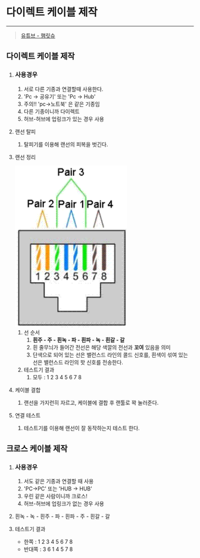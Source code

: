 # 다이렉트 케이블 제작

---

>[유튜브 - 햄릿슈](https://www.youtube.com/watch?v=VUG_i4DHPKs)

## 다이렉트 케이블 제작

1. ### 사용경우

   1. 서로 다른 기종과 연결할때 사용한다. 
    2. 'Pc -> 공유기' 또는 'Pc -> Hub'
    3. 주의!! 'pc->노트북' 은 같은 기종임 
    4. 다른 기종이니까 다이렉트
    5. 허브-허브에 업링크가 있는 경우 사용

2. 랜선 탈피

   1. 탈피기를 이용해 랜선의 피복을 벗긴다. 

3. 랜선 정리 

   <img src="./images/다이렉트케이블 구조.png" width="300">

   1. 선 순서
      1. **흰주 - 주 - 흰녹 - 파 - 흰파 - 녹 - 흰갈 - 갈** 
      2. 흰 줄무늬가 들어간 전선은 해당 색깔의 전선과 **꼬여** 있음을 의미
      3. 단색으로 되어 있는 선은 밸런스드 라인의 콜드 신호를, 흰색이 섞여 있는 선은 밸런스드 라인의 핫 신호를 전송한다.
   2. 테스트기 결과 
      1. 모두 : 1 2 3 4 5 6 7 8 

4. 케이블 결합

   1. 랜선을 가지런히 자르고, 케이블에 결합 후 랜툴로 꽉 눌러준다. 

5. 연결 테스트

   1. 테스트기를 이용해 랜선이 잘 동작하는지 테스트 한다. 

## 크로스 케이블 제작 

1. ### 사용경우

   1. 서도 같은 기종과 연결할 때 사용
    2. 'PC->PC' 또는 'HUB -> HUB'
    3. 우린 같은 사람이니까 크로스! 
    4. 허브-허브에 업링크가 없는 경우 사용

2. 흰녹 - 녹 - 흰주 - 파 - 흰파 - 주 - 흰갈 - 갈 

3. 테스트기 결과

   - 한쪽 : 1 2 3 4 5 6 7 8 
   - 반대쪽 : 3 6 1 4 5 7 8